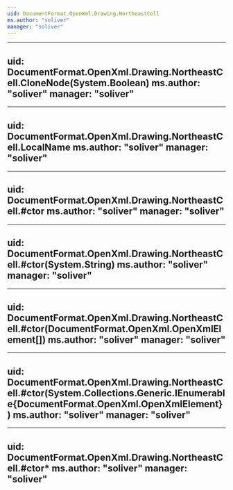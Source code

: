 ```yaml
---
uid: DocumentFormat.OpenXml.Drawing.NortheastCell
ms.author: "soliver"
manager: "soliver"
---
```


---
uid: DocumentFormat.OpenXml.Drawing.NortheastCell.CloneNode(System.Boolean)
ms.author: "soliver"
manager: "soliver"
---

---
uid: DocumentFormat.OpenXml.Drawing.NortheastCell.LocalName
ms.author: "soliver"
manager: "soliver"
---

---
uid: DocumentFormat.OpenXml.Drawing.NortheastCell.#ctor
ms.author: "soliver"
manager: "soliver"
---

---
uid: DocumentFormat.OpenXml.Drawing.NortheastCell.#ctor(System.String)
ms.author: "soliver"
manager: "soliver"
---

---
uid: DocumentFormat.OpenXml.Drawing.NortheastCell.#ctor(DocumentFormat.OpenXml.OpenXmlElement[])
ms.author: "soliver"
manager: "soliver"
---

---
uid: DocumentFormat.OpenXml.Drawing.NortheastCell.#ctor(System.Collections.Generic.IEnumerable{DocumentFormat.OpenXml.OpenXmlElement})
ms.author: "soliver"
manager: "soliver"
---

---
uid: DocumentFormat.OpenXml.Drawing.NortheastCell.#ctor*
ms.author: "soliver"
manager: "soliver"
---

